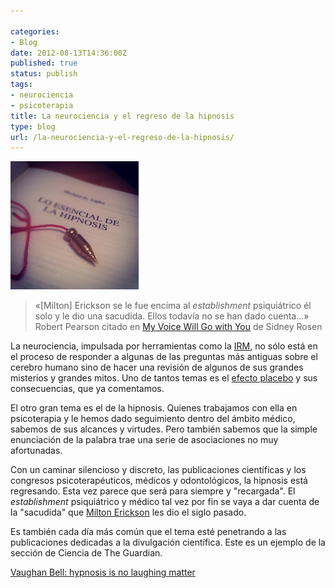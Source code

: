 ```yaml
---

categories:
- Blog
date: 2012-08-13T14:36:00Z
published: true
status: publish
tags:
- neurociencia
- psicoterapia
title: La neurociencia y el regreso de la hipnosis
type: blog
url: /la-neurociencia-y-el-regreso-de-la-hipnosis/
---
```


<a title="upload by adolforamirez.com, on Flickr" href="http://www.flickr.com/photos/adolforamirez/7770547544/"><img class="alignright" alt="upload" src="/img/7770547544_7d2ffb455d.jpg" width="205" height="205" /></a>

<blockquote>
<div>«[Milton] Erickson se le fue encima al <i>establishment</i> psiquiátrico él solo
y le dio una sacudida. Ellos todavía no se han dado cuenta…»</div>
<div>Robert Pearson citado en <a href="http://t.co/1nFTaZC">My Voice Will Go with You</a> de Sidney Rosen</div>
</blockquote>

La neurociencia, impulsada por herramientas como la <a href="http://es.wikipedia.org/wiki/Imagen_por_resonancia_magn%C3%A9tica" target="_blank">IRM</a>, no sólo está en el proceso de responder a algunas de las preguntas más antiguas sobre el cerebro humano sino de hacer una revisión de algunos de sus grandes misterios y grandes mitos. Uno de tantos temas es el <a href="http://www.adolforamirez.com/2012/07/lecturas-sobre-el-efecto-placebo.html" target="_blank">efecto placebo</a> y sus consecuencias, que ya comentamos.

El otro gran tema es el de la hipnosis. Quienes trabajamos con ella en psicoterapia y le hemos dado seguimiento dentro del ámbito médico, sabemos de sus alcances y virtudes. Pero también sabemos que la simple enunciación de la palabra trae una serie de asociaciones no muy afortunadas.

Con un caminar silencioso y discreto, las publicaciones científicas y los congresos psicoterapéuticos, médicos y odontológicos, la hipnosis está regresando. Esta vez parece que será para siempre y "recargada". El <i>establishment</i> psiquiátrico y médico tal vez por fin se vaya a dar cuenta de la "sacudida" que <a href="http://erickson-foundation.org/about/dr-erickson/" target="_blank">Milton Erickson</a> les dio el siglo pasado.

Es también cada día más común que el tema esté penetrando a las publicaciones dedicadas a la divulgación científica. Este es un ejemplo de la sección de Ciencia de The Guardian.

<a href="http://www.guardian.co.uk/science/2012/jul/22/hypnosis-revival-neuroscience-vaughan-bell">Vaughan Bell: hypnosis is no laughing matter</a>
